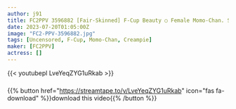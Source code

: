 ```yaml
---
author: j91
title: FC2PPV 3596882 [Fair-Skinned] F-Cup Beauty ○ Female Momo-Chan. She Is Found By A Fan In The City And She Is In A Desperate Situation. She Smells The Idol’s Sweat And Shoots Twice Inside The Vagina. .
date: 2023-07-20T01:05:00Z
image: "FC2-PPV-3596882.jpg"
tags: [Uncensored, F-Cup, Momo-Chan, Creampie]
maker: [FC2PPV]
actress: []
---
```



{{< youtubepl LveYeqZYG1uRkab >}}
###

{{% button href="https://streamtape.to/v/LveYeqZYG1uRkab" icon="fas fa-download" %}}download this video{{% /button %}}

